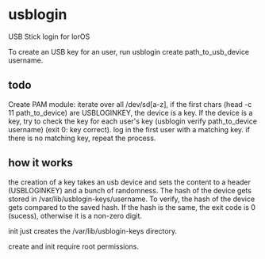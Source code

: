 # usblogin
USB Stick login for lorOS

To create an USB key for an user, run usblogin create path_to_usb_device username.

## todo
Create PAM module: iterate over all /dev/sd\[a-z\], if the first chars (head -c 11 path_to_device) are USBLOGINKEY, the device is a key. If the device is a key, try to check the key for each user's key (usblogin verify path_to_device username) (exit 0: key correct). log in the first user with a matching key. if there is no matching key, repeat the process.

## how it works
the creation of a key takes an usb device and sets the content to a header (USBLOGINKEY) and a bunch of randomness. The hash of the device gets stored in /var/lib/usblogin-keys/username. To verify, the hash of the device gets compared to the saved hash. If the hash is the same, the exit code is 0 (sucess), otherwise it is a non-zero digit.

init just creates the /var/lib/usblogin-keys directory.

create and init require root permissions.
